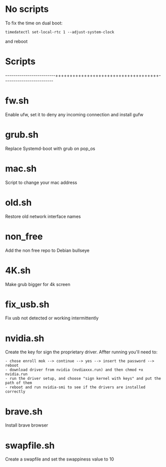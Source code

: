 # No scripts
To fix the time on dual boot:

    timedatectl set-local-rtc 1 --adjust-system-clock 
and reboot

# Scripts
-------------------------++++++++++++++++++++++++++++++++++++-------------------------
# fw.sh
Enable ufw, set it to deny any incoming connection and install gufw

# grub.sh
Replace Systemd-boot with grub on pop_os

# mac.sh
Script to change your mac address

# old.sh
Restore old network interface names

# non_free
Add the non free repo to Debian bullseye

# 4K.sh
Make grub bigger for 4k screen

# fix_usb.sh
Fix usb not detected or working intermittently 

# nvidia.sh
Create the key for sign the proprietary driver.
Affter running you'll need to:

    - chose enroll mok --> continue --> yes --> insert the password --> reboot
    - download driver from nvidia (nvdiaxxx.run) and then chmod +x nvidia.run
    - run the driver setup, and choose "sign kernel with keys" and put the path of them
    - reboot and run nvidia-smi to see if the drivers are installed correctly
 
# brave.sh
Install brave browser

# swapfile.sh
Create a swapfile and set the swappiness value to 10
